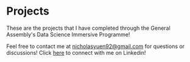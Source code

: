 # Projects

These are the projects that I have completed through the General Assembly's Data Science Immersive Programme! 

Feel free to contact me at nicholasyuen92@gmail.com for questions or discussions!
Click [here](https://www.linkedin.com/in/nichyuen/) to connect with me on Linkedin!
